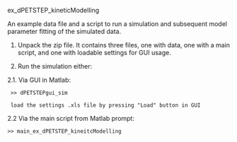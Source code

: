ex_dPETSTEP_kineticModelling

An example data file and a script to run a simulation and subsequent model parameter fitting of the simulated data.

1.   Unpack the zip file. It contains three files, one with data, one with a main script, and one with loadable settings for GUI usage.

2.   Run the simulation either:

2.1. Via GUI in Matlab:

	 >> dPETSTEPgui_sim
	 
	 load the settings .xls file by pressing "Load" button in GUI
	
2.2 Via the main script from Matlab prompt:

    >> main_ex_dPETSTEP_kineitcModelling
